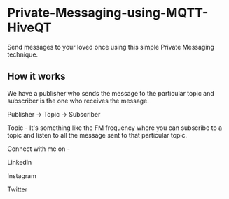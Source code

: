 # Private-Messaging-using-MQTT-HiveQT
Send messages to your loved once using this simple Private Messaging technique.

## How it works

We have a publisher who sends the message to the particular topic and subscriber is the one who receives the message.

Publisher -> Topic -> Subscriber

Topic - It's something like the FM frequency where you can subscribe to a topic and listen to all the message sent to that particular topic.



Connect with me on -

Linkedin

Instagram 

Twitter
